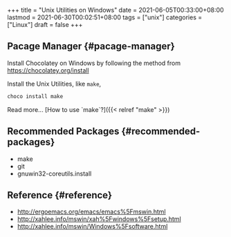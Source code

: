 +++
title = "Unix Utilities on Windows"
date = 2021-06-05T00:33:00+08:00
lastmod = 2021-06-30T00:02:51+08:00
tags = ["unix"]
categories = ["Linux"]
draft = false
+++

## Pacage Manager {#pacage-manager}

Install Chocolatey on Windows by following the method from <https://chocolatey.org/install>

Install the Unix Utilities, like `make`,

```sh
choco install make
```

Read more... [How to use \`make\`?]({{< relref "make" >}})


## Recommended Packages {#recommended-packages}

-   make
-   git
-   gnuwin32-coreutils.install


## Reference {#reference}

-   <http://ergoemacs.org/emacs/emacs%5Fmswin.html>
-   <http://xahlee.info/mswin/xah%5Fwindows%5Fsetup.html>
-   <http://xahlee.info/mswin/Windows%5Fsoftware.html>
